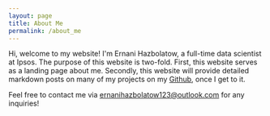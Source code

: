 ```yaml
---
layout: page
title: About Me
permalink: /about_me
---
```


Hi, welcome to my website! I'm Ernani Hazbolatow, a full-time data scientist at Ipsos. The purpose of this website is two-fold. First, this website serves as a landing page about me. Secondly, this website will provide detailed markdown posts on many of my projects on my [Github](https://github.com/NaniHazbolatow), once I get to it.

Feel free to contact me via <ernanihazbolatow123@outlook.com> for any inquiries!
